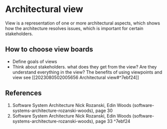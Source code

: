 # Architectural view
View is a representation of one or more architectural aspects, which shows how the architecture resolves issues, which is important for certain stakeholders.

## How to choose view boards
- Define goals of views
- Think about stakeholders. what does they get from the view? Are they understand everything in the view?
The benefits of using viewpoints and view see [[2023080502005656 Architectural view#^7ebf24]]

## References
1. Software System Architecture Nick Rozanski,  Edin Woods (software-systems-architecture-rozanski-woods), page 30
2. Software System Architecture Nick Rozanski,  Edin Woods (software-systems-architecture-rozanski-woods), page 33 ^7ebf24